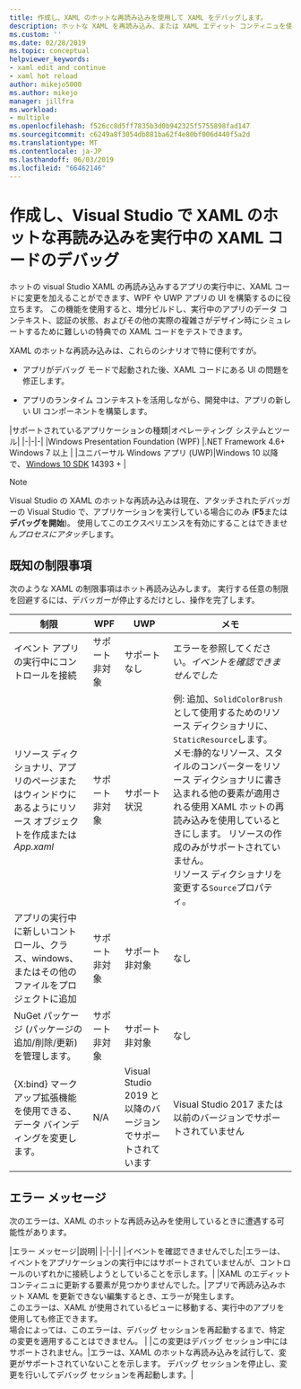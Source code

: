 ```yaml
---
title: 作成し、XAML のホットな再読み込みを使用して XAML をデバッグします。
description: ホットな XAML を再読み込み、または XAML エディット コンティニュを使用すると、アプリの実行中に、XAML コードに変更を加える
ms.custom: ''
ms.date: 02/28/2019
ms.topic: conceptual
helpviewer_keywords:
- xaml edit and continue
- xaml hot reload
author: mikejo5000
ms.author: mikejo
manager: jillfra
ms.workload:
- multiple
ms.openlocfilehash: f526cc8d5ff7835b3d0b942325f5755898fad147
ms.sourcegitcommit: c6249a8f3054db881ba62f4e80bf006d440f5a2d
ms.translationtype: MT
ms.contentlocale: ja-JP
ms.lasthandoff: 06/03/2019
ms.locfileid: "66462146"
---
```

# <a name="write-and-debug-running-xaml-code-with-xaml-hot-reload-in-visual-studio"></a>作成し、Visual Studio で XAML のホットな再読み込みを実行中の XAML コードのデバッグ

ホットの visual Studio XAML の再読み込みするアプリの実行中に、XAML コードに変更を加えることができます、WPF や UWP アプリの UI を構築するのに役立ちます。 この機能を使用すると、増分ビルドし、実行中のアプリのデータ コンテキスト、認証の状態、およびその他の実際の複雑さがデザイン時にシミュレートするために難しいの特典での XAML コードをテストできます。

XAML のホットな再読み込みは、これらのシナリオで特に便利ですが。

* アプリがデバッグ モードで起動された後、XAML コードにある UI の問題を修正します。

* アプリのランタイム コンテキストを活用しながら、開発中は、アプリの新しい UI コンポーネントを構築します。

|サポートされているアプリケーションの種類|オペレーティング システムとツール|
|-|-|-|
|Windows Presentation Foundation (WPF) |.NET Framework 4.6+</br>Windows 7 以上 |
|ユニバーサル Windows アプリ (UWP)|Windows 10 以降で、 [Windows 10 SDK](https://developer.microsoft.com/windows/downloads/windows-10-sdk) 14393 + |

> [!NOTE]
> Visual Studio の XAML のホットな再読み込みは現在、アタッチされたデバッガーの Visual Studio で、アプリケーションを実行している場合にのみ (**F5**または**デバッグを開始**)。 使用してこのエクスペリエンスを有効にすることはできません*プロセスにアタッチ*します。

## <a name="known-limitations"></a>既知の制限事項

次のような XAML の制限事項はホット再読み込みします。 実行する任意の制限を回避するには、デバッガーが停止するだけとし、操作を完了します。

|制限|WPF|UWP|メモ|
|-|-|-|-|
|イベント アプリの実行中にコントロールを接続|サポート非対象|サポートなし|エラーを参照してください。*イベントを確認できませんでした*|
|リソース ディクショナリ、アプリのページまたはウィンドウにあるようにリソース オブジェクトを作成または*App.xaml*|サポート非対象|サポート状況|例: 追加、```SolidColorBrush```として使用するためのリソース ディクショナリに、```StaticResource```します。</br>メモ:静的なリソース、スタイルのコンバーターをリソース ディクショナリに書き込まれる他の要素が適用される使用 XAML ホットの再読み込みを使用しているときにします。 リソースの作成のみがサポートされていません。</br> リソース ディクショナリを変更する```Source```プロパティ。| 
|アプリの実行中に新しいコントロール、クラス、windows、またはその他のファイルをプロジェクトに追加|サポート非対象|サポート非対象|なし|
|NuGet パッケージ (パッケージの追加/削除/更新) を管理します。|サポート非対象|サポート非対象|なし|
|{X:bind} マークアップ拡張機能を使用できる、データ バインディングを変更します。|N/A|Visual Studio 2019 と以降のバージョンでサポートされています|Visual Studio 2017 または以前のバージョンでサポートされていません|

## <a name="error-messages"></a>エラー メッセージ

次のエラーは、XAML のホットな再読み込みを使用しているときに遭遇する可能性があります。

|エラー メッセージ|説明|
|-|-|-|
|イベントを確認できませんでした|エラーは、イベントをアプリケーションの実行中にはサポートされていませんが、コントロールのいずれかに接続しようとしていることを示します。|
|XAML のエディット コンティニュに更新する要素が見つかりませんでした。|アプリで再読み込みホット XAML を更新できない編集するとき、エラーが発生します。</br> このエラーは、XAML が使用されているビューに移動する、実行中のアプリを使用しても修正できます。</br> 場合によっては、このエラーは、デバッグ セッションを再起動するまで、特定の変更を適用することはできません。 |
|この変更はデバッグ セッション中にはサポートされません。|エラーは、XAML のホットな再読み込みを試行して、変更がサポートされていないことを示します。 デバッグ セッションを停止し、変更を行いしてデバッグ セッションを再起動します。|
